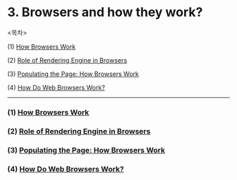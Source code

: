 # 3. Browsers and how they work?

<목차>

(1) [How Browsers Work](#1-how-browsers-workhttpswwwhtml5rockscomentutorialsinternalshowbrowserswork)

(2) [Role of Rendering Engine in Browsers](#2-role-of-rendering-engine-in-browsershttpswwwbrowserstackcomguidebrowser-rendering-engine)

(3) [Populating the Page: How Browsers Work](#3-populating-the-page-how-browsers-workhttpsdevelopermozillaorgen-usdocswebperformancehowbrowserswork)

(4) [How Do Web Browsers Work?](#4-how-do-web-browsers-workhttpswwwyoutubecomwatchvwjdrmkzwct0)

---

### (1) [How Browsers Work](https://www.html5rocks.com/en/tutorials/internals/howbrowserswork/)

### (2) [Role of Rendering Engine in Browsers](https://www.browserstack.com/guide/browser-rendering-engine)

### (3) [Populating the Page: How Browsers Work](https://developer.mozilla.org/en-US/docs/Web/Performance/How_browsers_work)

### (4) [How Do Web Browsers Work?](https://www.youtube.com/watch?v=WjDrMKZWCt0)
